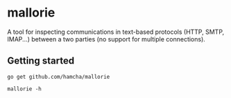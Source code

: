 # mallorie

A tool for inspecting communications in text-based protocols (HTTP, SMTP, IMAP...) between a two parties (no support for multiple connections).

## Getting started

`go get github.com/hamcha/mallorie`

`mallorie -h`